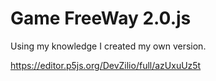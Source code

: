 # Game FreeWay 2.0.js


Using my knowledge I created my own version.

https://editor.p5js.org/DevZilio/full/azUxuUz5t
